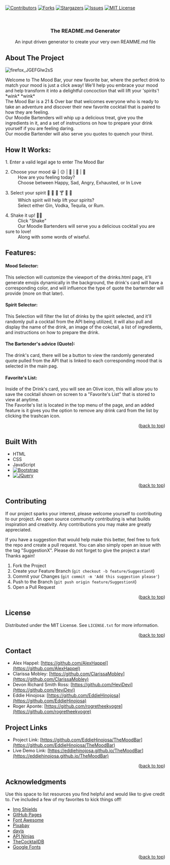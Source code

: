 [![Contributors][contributors-shield]][contributors-url]
[![Forks][forks-shield]][forks-url]
[![Stargazers][stars-shield]][stars-url]
[![Issues][issues-shield]][issues-url]
[![MIT License][license-shield]][license-url]




<!-- PROJECT LOGO -->
<br />
<div align="center">

  <h3 align="center">The README.md Generator</h3>

  <p align="center">
    An input driven generator to create your very own REAMME.md file</p>
</div>




<!-- ABOUT THE PROJECT -->
## About The Project



![firefox_JGEFGlw2sS](https://github.com/EddieHinojosa/TheMoodBar/assets/156026228/f26fcb2a-3908-4196-af99-95622f76c0a9)



<p>Welcome to The Mood Bar, your new favorite bar, where the perfect drink to match your mood is just a click away!
We'll help you embrace your mood and help transform it into a delightful concoction that will lift your 'spirits'! *wink* *wink* <br>
The Mood Bar is a 21 & Over bar that welcomes everyone who is ready to take an adventure and discover their new favorite cocktail that is paired to how they are feeling. <br>
Our Moodie Bartenders will whip up a delicious treat, give you the ingredients in it, and a set of instructions on how to prepare your drink yourself if you are feeling daring.<br>
Our moodie Bartender will also serve you quotes to quench your thirst.</p>


## How It Works:

<p>1. Enter a valid legal age to enter The Mood Bar </p>
<p>2. Choose your mood 😀 | 😕 | 🤬 | 🥵 | 🥰 <br>
    &nbsp;&nbsp;&nbsp;&nbsp;&nbsp;&nbsp;&nbsp;&nbsp;&nbsp;&nbsp;How are you feeling today? <br> 
    &nbsp;&nbsp;&nbsp;&nbsp;&nbsp;&nbsp;&nbsp;&nbsp;&nbsp;&nbsp;Choose between Happy, Sad, Angry, Exhausted, or In Love </p>
<p>3. Select your spirit 🧉 🍹 🥃 🍸 🍾 🍷 <br>
    &nbsp;&nbsp;&nbsp;&nbsp;&nbsp;&nbsp;&nbsp;&nbsp;&nbsp;&nbsp;Which spirit will help lift your spirits? <br> 
    &nbsp;&nbsp;&nbsp;&nbsp;&nbsp;&nbsp;&nbsp;&nbsp;&nbsp;&nbsp;Select either Gin, Vodka, Tequila, or Rum.</p>
<p>4. Shake it up! 💃🏻<br>
    &nbsp;&nbsp;&nbsp;&nbsp;&nbsp;&nbsp;&nbsp;&nbsp;&nbsp;&nbsp;Click "Shake" <br>
    &nbsp;&nbsp;&nbsp;&nbsp;&nbsp;&nbsp;&nbsp;&nbsp;&nbsp;&nbsp;Our Moodie Bartenders will serve you a delicious cocktail you are sure to love! <br>
    &nbsp;&nbsp;&nbsp;&nbsp;&nbsp;&nbsp;&nbsp;&nbsp;&nbsp;&nbsp;Along with some words of wiseful.</p>

## Features:
<h4><strong>Mood Selector:</strong><br></h4>
<p>This selection will customize the viewport of the drinks.html page, it'll generate emojis dynamically in the background, the drink's card will have a corresponding color, and will influence the type of quote the barternder will provide (more on that later).</p>

<h4><strong>Spirit Selector:</strong><br></h4>
<p>This Selection will filter the list of drinks by the spirit selected, and it'll randomly pull a cocktail from the API being utilized, it will also pull and display the name of the drink, an image of the cokctail, a list of ingredients, and instructions on how to prepare the drink.</p>

<h4><strong>The Bartender's advice (Quote):</strong><br></h4>
<p>The drink's card, there will be a button to view the randomly generated quote pulled from the API that is linked to each corresponding mood that is selected in the main pag. </p>

<h4><strong>Favorite's List:</strong><br></h4>
<p>Inside of the Drink's card, you will see an Olive icon, this will allow you to save the cocktail shown on screen to a "Favorite's List" that is stored to view at anytime.<br>
The Favorite's list is located in the top menu of the page, and an added feature is it gives you the option to remove any drink card from the list by clicking the trashcan icon. </p>



<p align="right">(<a href="#readme-top">back to top</a>)</p>



## Built With

* HTML
* CSS
* JavaScript
* [![Bootstrap][Bootstrap.com]][Bootstrap-url]
* [![JQuery][JQuery.com]][JQuery-url]

<p align="right">(<a href="#readme-top">back to top</a>)</p>






<!-- CONTRIBUTING -->
## Contributing

If our project sparks your interest, please welcome yourself to contributing to our project. An open source community contributing is what builds inspiration and creativity. Any contributions you may make are greatly appreciated.

If you have a suggestion that would help make this better, feel free to fork the repo and create a pull request. You can also simply open an issue with the tag "SuggestionX".
Please do not forget to give the project a star! Thanks again!

1. Fork the Project
2. Create your Feature Branch (`git checkout -b feature/SuggestionX`)
3. Commit your Changes (`git commit -m 'Add this suggestion please'`)
4. Push to the Branch (`git push origin feature/SuggestionX`)
5. Open a Pull Request

<p align="right">(<a href="#readme-top">back to top</a>)</p>



<!-- LICENSE -->
## License

Distributed under the MIT License. See `LICENSE.txt` for more information.

<p align="right">(<a href="#readme-top">back to top</a>)</p>



<!-- CONTACT -->
## Contact

* Alex Happel: [https://github.com/AlexHappel](https://github.com/AlexHappel)
* Clarissa Mobley: [https://github.com/ClarissaMobley](https://github.com/ClarissaMobley)
* Devon Richard Smith Ross: [https://github.com/HeviDevi](https://github.com/HeviDevi)
* Eddie Hinojosa: [https://github.com/EddieHinojosa](https://github.com/EddieHinojosa)
* Roger Aponte: [https://github.com/rogretheekyogre](https://github.com/rogretheekyogre)

## Project Links

* Project Link: [https://github.com/EddieHinojosa/TheMoodBar](https://github.com/EddieHinojosa/TheMoodBar)
* Live Demo Link: [https://eddiehinojosa.github.io/TheMoodBar](https://eddiehinojosa.github.io/TheMoodBar)


<p align="right">(<a href="#readme-top">back to top</a>)</p>



<!-- ACKNOWLEDGMENTS -->
## Acknowledgments

Use this space to list resources you find helpful and would like to give credit to. I've included a few of my favorites to kick things off!

* [Img Shields](https://shields.io)
* [GitHub Pages](https://pages.github.com)
* [Font Awesome](https://fontawesome.com)
* [Pixabay](https://pixabay.com)
* [dayjs](https://day.js.org/)
* [API Ninjas](https://api-ninjas.com/)
* [TheCocktailDB](https://www.thecocktaildb.com/)
* [Google Fonts](https://fonts.google.com/)


<p align="right">(<a href="#readme-top">back to top</a>)</p>



<!-- MARKDOWN LINKS & IMAGES -->
<!-- https://www.markdownguide.org/basic-syntax/#reference-style-links -->
[contributors-shield]: https://img.shields.io/github/contributors/EddieHinojosa/TheMoodBar.svg?style=for-the-badge
[contributors-url]: https://github.com/EddieHinojosa/TheMoodBar/graphs/contributors
[forks-shield]: https://img.shields.io/github/forks/EddieHinojosa/TheMoodBar.svg?style=for-the-badge
[forks-url]: https://github.com/EddieHinojosa/TheMoodBar/network/members
[stars-shield]: https://img.shields.io/github/stars/EddieHinojosa/TheMoodBar.svg?style=for-the-badge
[stars-url]: https://github.com/EddieHinojosa/TheMoodBar/stargazers
[issues-shield]: https://img.shields.io/github/issues/EddieHinojosa/TheMoodBar.svg?style=for-the-badge
[issues-url]: https://github.com/EddieHinojosa/TheMoodBar/issues
[license-shield]: https://img.shields.io/github/license/EddieHinojosa/TheMoodBar.svg?style=for-the-badge
[license-url]: https://github.com/EddieHinojosa/TheMoodBar/LICENSE.txt
[product-screenshot]: images/screenshot.png
[Bootstrap.com]: https://img.shields.io/badge/Bootstrap-563D7C?style=for-the-badge&logo=bootstrap&logoColor=white
[Bootstrap-url]: https://getbootstrap.com
[JQuery.com]: https://img.shields.io/badge/jQuery-0769AD?style=for-the-badge&logo=jquery&logoColor=white
[JQuery-url]: https://jquery.com 
